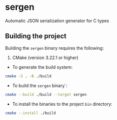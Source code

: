 # sergen
Automatic JSON serialization generator for C types

## Building the project

Building the `sergen` binary requires the following:

1) CMake (version 3.22.1 or higher)

* To generate the build system:

```bash
cmake -S . -B ./build
```

* To build the `sergen` binary`:

```bash
cmake --build ./build --target sergen
```

* To install the binaries to the project `bin` directory:

```bash
cmake --install ./build
```

